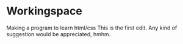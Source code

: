# Workingspace
Making a program to learn html/css
This is the first edit.
Any kind of suggestion would be appreciated, hmhm.
